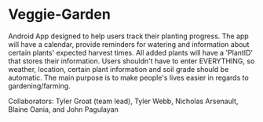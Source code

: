 # Veggie-Garden
Android App designed to help users track their planting progress.
The app will have a calendar, provide reminders for watering and information about certain plants' expected harvest times. 
All added plants will have a 'PlantID' that stores their information. 
Users shouldn't have to enter EVERYTHING, so weather, location, certain plant information and soil grade should be automatic. 
The main purpose is to make people's lives easier in regards to gardening/farming.

Collaborators: Tyler Groat (team lead), Tyler Webb, Nicholas Arsenault, Blaine Oania, and John Pagulayan
